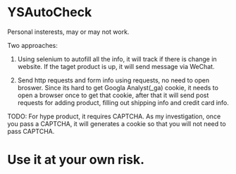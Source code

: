 # YSAutoCheck


Personal insterests, may or may not work.

Two approaches:

1. Using selenium to autofill all the info, it will track if there is change in website. If the taget product is up, it will send message via WeChat.

2. Send http requests and form info using requests, no need to open broswer. Since its hard to get Googla Analyst(_ga) cookie, it needs to open a browser once to get that cookie, after that it will send post requests for adding product, filling out shipping info and credit card info.

TODO: For hype product, it requires CAPTCHA. As my investigation, once you pass a CAPTCHA, it will generates a cookie so that you will not need to pass CAPTCHA.

# Use it at your own risk.
